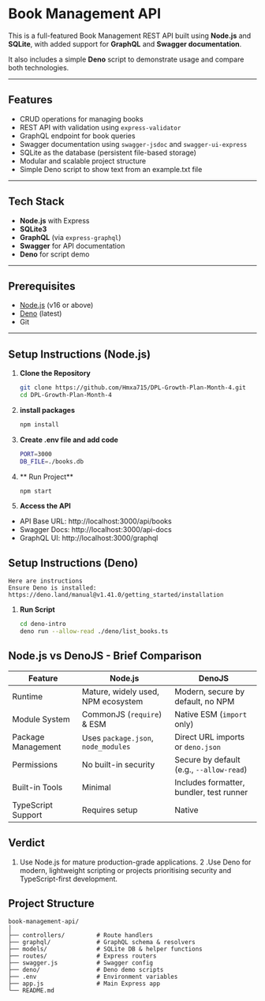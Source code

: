 # Book Management API

This is a full-featured Book Management REST API built using **Node.js** and **SQLite**, with added support for **GraphQL** and **Swagger documentation**.

It also includes a simple **Deno** script to demonstrate usage and compare both technologies.

---

## Features

- CRUD operations for managing books
- REST API with validation using `express-validator`
- GraphQL endpoint for book queries
- Swagger documentation using `swagger-jsdoc` and `swagger-ui-express`
- SQLite as the database (persistent file-based storage)
- Modular and scalable project structure
- Simple Deno script to show text from an example.txt file

---

## Tech Stack

- **Node.js** with Express
- **SQLite3**
- **GraphQL** (via `express-graphql`)
- **Swagger** for API documentation
- **Deno** for script demo

---

## Prerequisites

- [Node.js](https://nodejs.org/) (v16 or above)
- [Deno](https://deno.land/) (latest)
- Git

---

## Setup Instructions (Node.js)

1. **Clone the Repository**
   ```bash
   git clone https://github.com/Hmxa715/DPL-Growth-Plan-Month-4.git
   cd DPL-Growth-Plan-Month-4
3. **install packages**
    ```bash
   npm install
4. **Create .env file and add code**
   ```bash
   PORT=3000
   DB_FILE=./books.db
5. ** Run Project**
    ```bash
   npm start
6. **Access the API**

- API Base URL: http://localhost:3000/api/books  
- Swagger Docs: http://localhost:3000/api-docs  
- GraphQL UI: http://localhost:3000/graphql

## Setup Instructions (Deno)
    Here are instructions
    Ensure Deno is installed: https://deno.land/manual@v1.41.0/getting_started/installation
    
1. **Run Script**
    ```bash
    cd deno-intro
    deno run --allow-read ./deno/list_books.ts

## Node.js vs DenoJS - Brief Comparison

| Feature            | Node.js                             | DenoJS                                   |
| ------------------ | ----------------------------------- | ---------------------------------------- |
| Runtime            | Mature, widely used, NPM ecosystem  | Modern, secure by default, no NPM        |
| Module System      | CommonJS (`require`) & ESM          | Native ESM (`import` only)               |
| Package Management | Uses `package.json`, `node_modules` | Direct URL imports or `deno.json`        |
| Permissions        | No built-in security                | Secure by default (e.g., `--allow-read`) |
| Built-in Tools     | Minimal                             | Includes formatter, bundler, test runner |
| TypeScript Support | Requires setup                      | Native                                   |

## Verdict

1. Use Node.js for mature production-grade applications.
2 .Use Deno for modern, lightweight scripting or projects prioritising security and TypeScript-first development.

## Project Structure

```
book-management-api/
│
├── controllers/         # Route handlers
├── graphql/             # GraphQL schema & resolvers
├── models/              # SQLite DB & helper functions
├── routes/              # Express routers
├── swagger.js           # Swagger config
├── deno/                # Deno demo scripts
├── .env                 # Environment variables
├── app.js               # Main Express app
└── README.md
```

